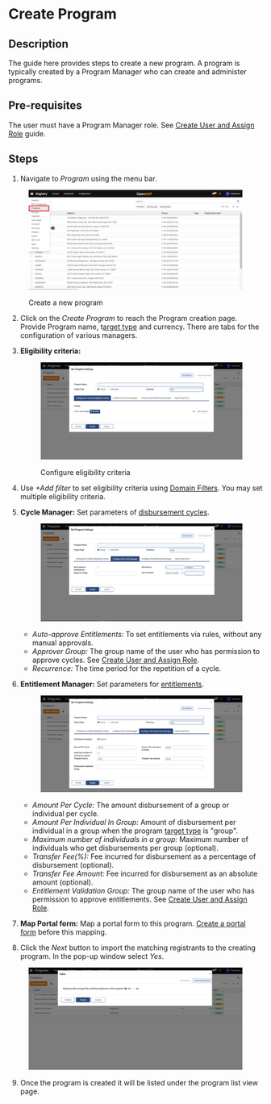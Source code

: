 # Create Program

## Description&#x20;

The guide here provides steps to create a new program. A program is typically created by a Program Manager who can create and administer programs.

## Pre-requisites

The user must have a Program Manager role. See [Create User and Assign Role](assign-roles-to-users.md) guide.

## Steps

1. Navigate to _Program_ using the menu bar.

<figure><img src="../../.gitbook/assets/programs.png" alt=""><figcaption><p>Create a new program</p></figcaption></figure>

2. Click on the _Create Program_ to reach the Program creation page.  Provide Program name, t[arget type](../../modules/beneficiary-management.md#target-types) and currency. There are tabs for the configuration of various managers.
3.  **Eligibility criteria:**

    <figure><img src="../../.gitbook/assets/program-creation-page.png" alt=""><figcaption><p>Configure eligibility criteria</p></figcaption></figure>
4. Use _+Add filter_ to set eligibility criteria using [Domain Filters](../../modules/program-management/eligibility.md#domain-filters). You may set multiple eligibility criteria.&#x20;
5.  **Cycle Manager:**  Set parameters of [disbursement cycles](../../modules/beneficiary-management/disbursement-cycles.md).

    <figure><img src="../../.gitbook/assets/cycle-manager.png" alt=""><figcaption></figcaption></figure>

    * _Auto-approve Entitlements:_ To set entitlements via rules, without any manual approvals.
    * _Approver Group:_ The group name of the user who has permission to approve cycles. See [Create User and Assign Role](assign-roles-to-users.md).
    * _Recurrence:_ The time period for the repetition of a cycle.
6.  **Entitlement Manager:**  Set parameters for [entitlements](../../modules/program-management/entitlement.md).



    <figure><img src="../../.gitbook/assets/entitlement-manager.png" alt=""><figcaption></figcaption></figure>

    * _Amount Per Cycle:_ The amount disbursement of a group or individual per cycle.
    * _Amount Per Individual In Group:_ Amount of disbursement per individual in a group when the program [target type](../../modules/beneficiary-management.md#target-types) is "group".
    * _Maximum number of individuals in a group:_  Maximum number of individuals who get disbursements per group (optional).
    * _Transfer Fee(%):_ Fee incurred for disbursement as a percentage of disbursement (optional).
    * _Transfer Fee Amount:_ Fee incurred for disbursement as an absolute amount (optional).
    * _Entitlement Validation Group:_ The group name of the user who has permission to approve entitlements. See [Create User and Assign Role](assign-roles-to-users.md).&#x20;
7. **Map Portal form:** Map a portal form to this program. [Create a portal form](https://app.gitbook.com/o/bnTr6Kp4z4CXR4QVIPSa/s/xkdlCOLME2p03rS8nG8u/\~/changes/168/guides/user-guides/create-portal-form) before this mapping. &#x20;
8. Click the _Next_ button to import the matching registrants to the creating program. In the pop-up window select _Yes_.

<figure><img src="../../.gitbook/assets/maching-registrants.png" alt=""><figcaption></figcaption></figure>

9. Once the program is created it will be listed under the program list view page.

